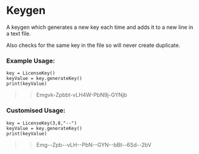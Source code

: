 # Keygen

A keygen which generates a new key each time and adds it to a new line in a text file. 

Also checks for the same key in the file so will never create duplicate.


### Example Usage:
```
key = LicenseKey()
keyValue = key.generateKey()
print(keyValue)
```
>>Emgvk-Zpbbt-vLH4W-PbN9j-GYNjb

### Customised Usage:
```
key = LicenseKey(3,8,"--")
keyValue = key.generateKey()
print(keyValue)
```
>>Emg--Zpb--vLH--PbN--GYN--bBt--6Sd--2bV
